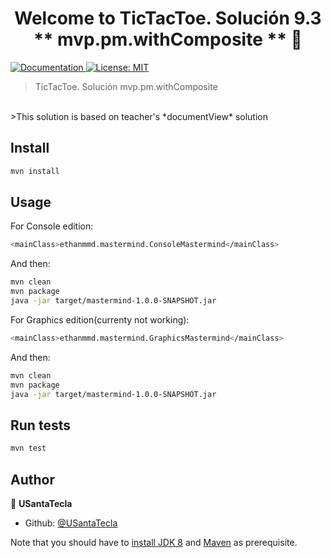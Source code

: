<h1 align="center">Welcome to TicTacToe. Solución 9.3 ** mvp.pm.withComposite ** 👋</h1>
<p>
  <a href="/docs" target="_blank">
    <img alt="Documentation" src="https://img.shields.io/badge/documentation-yes-brightgreen.svg" />
  </a>
  <a href="#" target="_blank">
    <img alt="License: MIT" src="https://img.shields.io/badge/License-MIT-yellow.svg" />
  </a>
</p>

> TicTacToe. Solución mvp.pm.withComposite
<br>
>This solution is based on teacher's *documentView* solution

## Install

```sh
mvn install
```

## Usage

For Console edition:

```sh
<mainClass>ethanmmd.mastermind.ConsoleMastermind</mainClass>
```
And then:

```sh
mvn clean
mvn package
java -jar target/mastermind-1.0.0-SNAPSHOT.jar
```

For Graphics edition(currenty not working):

```sh
<mainClass>ethanmmd.mastermind.GraphicsMastermind</mainClass>
```
And then:

```sh
mvn clean
mvn package
java -jar target/mastermind-1.0.0-SNAPSHOT.jar
```

## Run tests

```sh
mvn test
```

## Author

👤 **USantaTecla**

* Github: [@USantaTecla](https://github.com/USantaTecla)


Note that you should have to [install JDK 8](http://www.oracle.com/technetwork/java/javase/downloads/jdk8-downloads-2133151.html) and [Maven](https://maven.apache.org/install.html) as prerequisite.